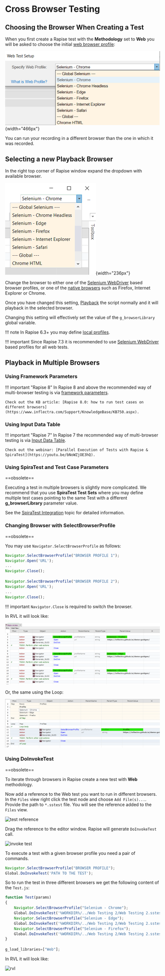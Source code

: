 # Cross Browser Testing

## Choosing the Browser When Creating a Test

When you first create a Rapise test with the **Methodology** set to **Web** you will be asked to choose the initial [web browser profile](selenium_settings_dialog.md):

![new_test_browser_profile_select](./img/cross_browser_testing1.png){width="466px"}

You can run your recording in a different browser than the one in which it was recorded.

## Selecting a new Playback Browser

In the right top corner of Rapise window expand the dropdown with available browser.

![available browsers](./img/cross_browser_testing2.png){width="236px"}

Change the browser to either one of the [Selenium WebDriver](selenium_webdriver.md) based browser profiles, or one of the [native browsers](browser_settings.md) such as Firefox, Internet Explorer or Chrome.

Once you have changed this setting, [Playback](playback.md) the script normally and it will playback in the selected browser.

Changing this setting will effectively set the value of the `g_browserLibrary` global variable.

!!! note
	In Rapise 6.3+ you may define [local profiles](selenium_settings_dialog.md#local-selenium-profiles).

!!! important
 	Since Rapise 7.3 it is recommended to use [Selenium WebDriver](selenium_webdriver.md) based profiles for all web tests.

## Playback in Multiple Browsers

### Using Framework Parameters

!!! important "Rapise 8"
	In Rapise 8 and above the recommended way of multi-browser testing is via [framework parameters](./Frameworks/parameters.md).

	Check out the KB article: [Rapise 8.0: how to run test cases on different browsers](https://www.inflectra.com/Support/KnowledgeBase/KB750.aspx).

### Using Input Data Table

!!! important "Rapise 7"
	In Rapise 7 the recommended way of multi-browser testing is via [Input Data Table](spira_dashboard_2.md#input-data-table).
	
	Check out the webinar: [Parallel Execution of Tests with Rapise & SpiraTest](https://youtu.be/bNoWZjOE3hQ).

### Using SpiraTest and Test Case Parameters

==obsolete==

Executing a test in multiple browsers is slightly more complicated. We recommend that you use **SpiraTest Test Sets** where you may define multiple test cases pointing to the same Test with a different **g_browserLibrary** parameter value.

See the [SpiraTest Integration](spiratest_integration.md#using-parameterized-test-cases) topic for detailed information.

### Changing Browser with SelectBrowserProfile

==obsolete==

You may use `Navigator.SelectBrowserProfile` as follows:

```javascript
Navigator.SelectBrowserProfile("BROWSER PROFILE 1");
Navigator.Open('URL');
...
Navigator.Close();

Navigator.SelectBrowserProfile("BROWSER PROFILE 2");
Navigator.Open('URL');
...
Navigator.Close();
```

!!! important
	`Navigator.Close` is required to switch the browser.

In RVL it will look like:

![selectbrowserprofile](./img/cross_browser_testing_selectbrowserprofile.png)

Or, the same using the Loop:

![selectbrowserprofile loop](./img/cross_browser_testing_selectbrowserprofile_loop.png)

### Using DoInvokeTest

==obsolete==

To iterate through browsers in Rapise create a new test with **Web** methodology. 

Now add a reference to the Web test you want to run in different browsers. In the `Files` view right click the test node and choose `Add File(s)...`. Provide the path to `*.sstest` file. You will see the reference added to the `Files` view.

![test reference](./img/cross_browser_testing_testreference.png)

Drag the reference to the editor window. Rapise will generate `DoInvokeTest` call.

![invoke test](./img/cross_browser_testing_dragdroptest.png)

To execute a test with a given browser profile you need a pair of commands.

```javascript
Navigator.SelectBrowserProfile("BROWSER PROFILE");
Global.DoInvokeTest('PATH TO THE TEST');
```

So to run the test in three different browsers we get the following content of the `Test.js`:

```javascript
function Test(params)
{
	Navigator.SelectBrowserProfile("Selenium - Chrome");
	Global.DoInvokeTest('%WORKDIR%/../Web Testing 2/Web Testing 2.sstest');
	Navigator.SelectBrowserProfile("Selenium - Edge");
	Global.DoInvokeTest('%WORKDIR%/../Web Testing 2/Web Testing 2.sstest');
	Navigator.SelectBrowserProfile("Selenium - Firefox");
	Global.DoInvokeTest('%WORKDIR%/../Web Testing 2/Web Testing 2.sstest');
}

g_load_libraries=["Web"];
```

In RVL it will look like:

![rvl](./img/cross_browser_testing_rvl.png)
